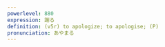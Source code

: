 ```yaml
---
powerlevel: 880
expression: 謝る
definition: (v5r) to apologize; to apologise; (P)
pronunciation: あやまる
---
```

